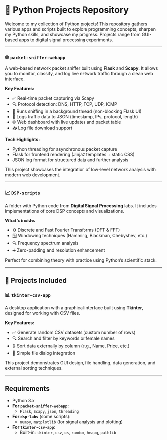 # 🐍 Python Projects Repository

Welcome to my collection of Python projects! This repository gathers various apps and scripts built to explore programming concepts, sharpen my Python skills, and showcase my progress. Projects range from GUI-based apps to digital signal processing experiments.

---


### 🌐 `packet-sniffer-webapp`
A web-based network packet sniffer built using **Flask** and **Scapy**. It allows you to monitor, classify, and log live network traffic through a clean web interface.

**Key Features:**
- ✅ Real-time packet capturing via Scapy
- 🔍 Protocol detection: DNS, HTTP, TCP, UDP, ICMP
- 🧵 Runs sniffing in a background thread (non-blocking Flask UI)
- 📝 Logs traffic data to JSON (timestamp, IPs, protocol, length)
- 🌐 Web dashboard with live updates and packet table
- 📥 Log file download support

**Tech Highlights:**
- Python threading for asynchronous packet capture
- Flask for frontend rendering (Jinja2 templates + static CSS)
- JSON log format for structured data and further analysis

This project showcases the integration of low-level network analysis with modern web development.

---


### 📈 `DSP-scripts`
A folder with Python code from **Digital Signal Processing** labs. It includes implementations of core DSP concepts and visualizations.

**What’s inside:**
- ⚙️ Discrete and Fast Fourier Transforms (DFT & FFT)
- 🪟 Windowing techniques (Hamming, Blackman, Chebyshev, etc.)
- 🔍 Frequency spectrum analysis
- ➕ Zero-padding and resolution enhancement

Perfect for combining theory with practice using Python’s scientific stack.

---
## 📂 Projects Included

### 📊 `tkinter-csv-app`
A desktop application with a graphical interface built using **Tkinter**, designed for working with CSV files.

**Key Features:**
- ✅ Generate random CSV datasets (custom number of rows)
- 🔍 Search and filter by keywords or female names
- 🔃 Sort data externally by column (e.g., Name, Price, etc.)
- 📁 Simple file dialog integration

This project demonstrates GUI design, file handling, data generation, and external sorting techniques.

---


## Requirements

- Python 3.x
- **For `packet-sniffer-webapp`:**
  - `Flask`, `Scapy`, `json`, `threading`
- **For `dsp-labs`** (some scripts):  
  - `numpy`, `matplotlib` (for signal analysis and plotting)
- **For `tkinter-csv-app`**:  
  - Built-in: `tkinter`, `csv`, `os`, `random`, `heapq`, `pathlib`

